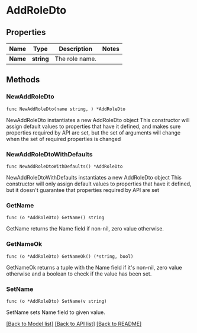 # AddRoleDto

## Properties

Name | Type | Description | Notes
------------ | ------------- | ------------- | -------------
**Name** | **string** | The role name. | 

## Methods

### NewAddRoleDto

`func NewAddRoleDto(name string, ) *AddRoleDto`

NewAddRoleDto instantiates a new AddRoleDto object
This constructor will assign default values to properties that have it defined,
and makes sure properties required by API are set, but the set of arguments
will change when the set of required properties is changed

### NewAddRoleDtoWithDefaults

`func NewAddRoleDtoWithDefaults() *AddRoleDto`

NewAddRoleDtoWithDefaults instantiates a new AddRoleDto object
This constructor will only assign default values to properties that have it defined,
but it doesn't guarantee that properties required by API are set

### GetName

`func (o *AddRoleDto) GetName() string`

GetName returns the Name field if non-nil, zero value otherwise.

### GetNameOk

`func (o *AddRoleDto) GetNameOk() (*string, bool)`

GetNameOk returns a tuple with the Name field if it's non-nil, zero value otherwise
and a boolean to check if the value has been set.

### SetName

`func (o *AddRoleDto) SetName(v string)`

SetName sets Name field to given value.



[[Back to Model list]](../README.md#documentation-for-models) [[Back to API list]](../README.md#documentation-for-api-endpoints) [[Back to README]](../README.md)


